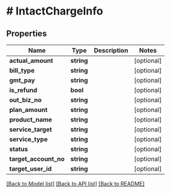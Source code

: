 # # IntactChargeInfo

## Properties

Name | Type | Description | Notes
------------ | ------------- | ------------- | -------------
**actual_amount** | **string** |  | [optional]
**bill_type** | **string** |  | [optional]
**gmt_pay** | **string** |  | [optional]
**is_refund** | **bool** |  | [optional]
**out_biz_no** | **string** |  | [optional]
**plan_amount** | **string** |  | [optional]
**product_name** | **string** |  | [optional]
**service_target** | **string** |  | [optional]
**service_type** | **string** |  | [optional]
**status** | **string** |  | [optional]
**target_account_no** | **string** |  | [optional]
**target_user_id** | **string** |  | [optional]

[[Back to Model list]](../../README.md#models) [[Back to API list]](../../README.md#endpoints) [[Back to README]](../../README.md)

